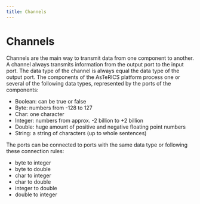 ```yaml
---
title: Channels
---
```


# Channels

Channels are the main way to transmit data from one component to another. A channel always transmits information from the output port to the input port. The data type of the channel is always equal the data type of the output port. The components of the AsTeRICS platform process one or several of the following data types, represented by the ports of the components:

- Boolean: can be true or false
- Byte: numbers from -128 to 127
- Char: one character
- Integer: numbers from approx. -2 billion to +2 billion
- Double: huge amount of positive and negative floating point numbers
- String: a string of characters (up to whole sentences)

The ports can be connected to ports with the same data type or following these connection rules:

- byte to integer
- byte to double
- char to integer
- char to double
- integer to double
- double to integer
